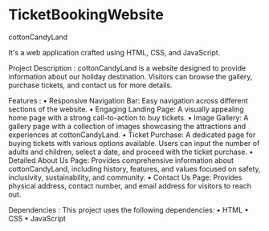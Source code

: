 # TicketBookingWebsite
cottonCandyLand

It's a web application crafted using HTML, CSS, and JavaScript. 

Project Description :
cottonCandyLand is a website designed to provide information about our holiday destination. Visitors can browse the gallery, purchase tickets, and contact us for more details.

Features : 
•	Responsive Navigation Bar: Easy navigation across different sections of the website.
•	Engaging Landing Page: A visually appealing home page with a strong call-to-action to buy tickets.
•	Image Gallery: A gallery page with a collection of images showcasing the attractions and experiences at cottonCandyLand.
•	Ticket Purchase: A dedicated page for buying tickets with various options available. Users can input the number of adults and children, select a date, and proceed with the ticket purchase.
•	Detailed About Us Page: Provides comprehensive information about cottonCandyLand, including history, features, and values focused on safety, inclusivity, sustainability, and community.
•	Contact Us Page: Provides physical address, contact number, and email address for visitors to reach out.

Dependencies :
This project uses the following dependencies:
•	HTML
•	CSS
•	JavaScript





